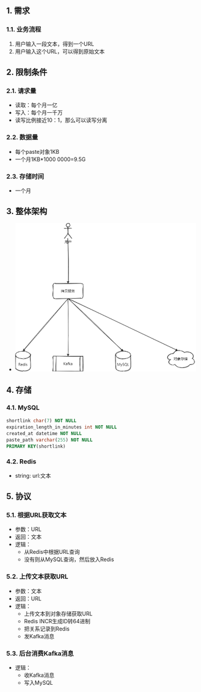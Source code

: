 ## 1. 需求
### 1.1. 业务流程
1. 用户输入一段文本，得到一个URL
2. 用户输入这个URL，可以得到原始文本
## 2. 限制条件
### 2.1. 请求量
- 读取：每个月一亿
- 写入：每个月一千万
- 读写比例接近10：1，那么可以读写分离
### 2.2. 数据量
- 每个paste对象1KB
- 一个月1KB*1000 0000=9.5G
### 2.3. 存储时间
- 一个月
## 3. 整体架构
- ![pastebin设计](https://raw.githubusercontent.com/TDoct/images/master/1627051731_20210723224754292_12965.png)
## 4. 存储
### 4.1. MySQL
```sql
shortlink char(7) NOT NULL
expiration_length_in_minutes int NOT NULL
created_at datetime NOT NULL
paste_path varchar(255) NOT NULL
PRIMARY KEY(shortlink)
```

### 4.2. Redis
- string: url:文本
## 5. 协议



### 5.1. 根据URL获取文本
- 参数：URL
- 返回：文本
- 逻辑：
    - 从Redis中根据URL查询
    - 没有则从MySQL查询，然后放入Redis
### 5.2. 上传文本获取URL
- 参数：文本
- 返回：URL
- 逻辑：
    - 上传文本到对象存储获取URL
    - Redis INCR生成ID转64进制
    - 把关系记录到Redis
    - 发Kafka消息

### 5.3. 后台消费Kafka消息
- 逻辑：
    - 收Kafka消息
    - 写入MySQL